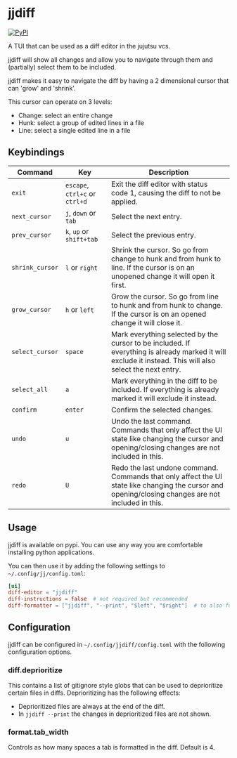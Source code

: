 # jjdiff
[![PyPI](https://img.shields.io/pypi/v/jjdiff)](https://pypi.org/project/jjdiff/)

A TUI that can be used as a diff editor in the jujutsu vcs.

jjdiff will show all changes and allow you to navigate through them and
(partially) select them to be included.

jjdiff makes it easy to navigate the diff by having a 2 dimensional cursor that
can 'grow' and 'shrink'.

This cursor can operate on 3 levels:
- Change: select an entire change
- Hunk: select a group of edited lines in a file
- Line: select a single edited line in a file

## Keybindings
| Command | Key | Description |
| --- | --- | --- |
| `exit` | `escape`, `ctrl+c` or `ctrl+d` | Exit the diff editor with status code 1, causing the diff to not be applied. |
| `next_cursor` | `j`, `down` or `tab` | Select the next entry. |
| `prev_cursor` | `k`, `up` or `shift+tab` | Select the previous entry. |
| `shrink_cursor` | `l` or `right` | Shrink the cursor. So go from change to hunk and from hunk to line. If the cursor is on an unopened change it will open it first. |
| `grow_cursor` | `h` or `left` | Grow the cursor. So go from line to hunk and from hunk to change. If the cursor is on an opened change it will close it. |
| `select_cursor` | `space` | Mark everything selected by the cursor to be included. If everything is already marked it will exclude it instead. This will also select the next entry. |
| `select_all` | `a` | Mark everything in the diff to be included. If everything is already marked it will exclude it instead. |
| `confirm` | `enter` | Confirm the selected changes. | 
| `undo` | `u` | Undo the last command. Commands that only affect the UI state like changing the cursor and opening/closing changes are not included in this. |
| `redo` | `U` | Redo the last undone command. Commands that only affect the UI state like changing the cursor and opening/closing changes are not included in this. |

## Usage
jjdiff is available on pypi. You can use any way you are comfortable installing
python applications.

You can then use it by adding the following settings to `~/.config/jj/config.toml`:
```toml
[ui]
diff-editor = "jjdiff"
diff-instructions = false  # not required but recommended
diff-formatter = ["jjdiff", "--print", "$left", "$right"]  # to also format diffs using jjdiff
```

## Configuration
jjdiff can be configured in `~/.config/jjdiff/config.toml` with the following
configuration options.

### diff.deprioritize
This contains a list of gitignore style globs that can be used to deprioritize
certain files in diffs. Deprioritizing has the following effects:
- Deprioritized files are always at the end of the diff.
- In `jjdiff --print` the changes in deprioritized files are not shown.

### format.tab_width
Controls as how many spaces a tab is formatted in the diff. Default is 4.
